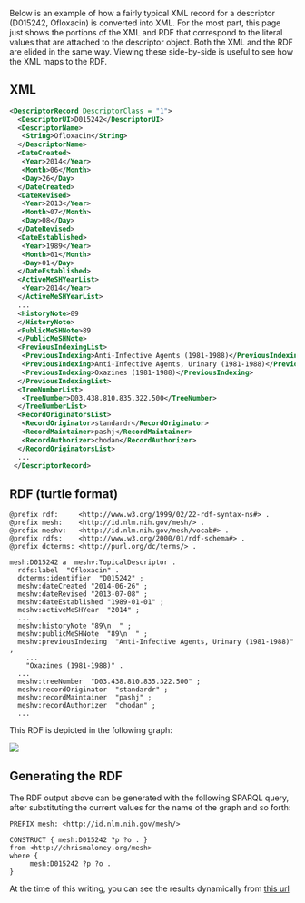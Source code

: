 Below is an example of how a fairly typical XML record for a descriptor (D015242, Ofloxacin) is converted into XML. For the most part, this page just shows the portions of the XML and RDF that correspond to the literal values that are attached to the descriptor object. Both the XML and the RDF are elided in the same way.  Viewing these side-by-side is useful to see how the XML maps to the RDF.

## XML

```xml
<DescriptorRecord DescriptorClass = "1">
  <DescriptorUI>D015242</DescriptorUI>
  <DescriptorName>
   <String>Ofloxacin</String>
  </DescriptorName>
  <DateCreated>
   <Year>2014</Year>
   <Month>06</Month>
   <Day>26</Day>
  </DateCreated>
  <DateRevised>
   <Year>2013</Year>
   <Month>07</Month>
   <Day>08</Day>
  </DateRevised>
  <DateEstablished>
   <Year>1989</Year>
   <Month>01</Month>
   <Day>01</Day>
  </DateEstablished>
  <ActiveMeSHYearList>
   <Year>2014</Year>
  </ActiveMeSHYearList>
  ...
  <HistoryNote>89
  </HistoryNote>
  <PublicMeSHNote>89
  </PublicMeSHNote>
  <PreviousIndexingList>
   <PreviousIndexing>Anti-Infective Agents (1981-1988)</PreviousIndexing>
   <PreviousIndexing>Anti-Infective Agents, Urinary (1981-1988)</PreviousIndexing>
   <PreviousIndexing>Oxazines (1981-1988)</PreviousIndexing>
  </PreviousIndexingList>
  <TreeNumberList>
   <TreeNumber>D03.438.810.835.322.500</TreeNumber>
  </TreeNumberList>
  <RecordOriginatorsList>
   <RecordOriginator>standardr</RecordOriginator>
   <RecordMaintainer>pashj</RecordMaintainer>
   <RecordAuthorizer>chodan</RecordAuthorizer>
  </RecordOriginatorsList>
  ...
 </DescriptorRecord>
```

## RDF (turtle format)

```
@prefix rdf:     <http://www.w3.org/1999/02/22-rdf-syntax-ns#> .
@prefix mesh:    <http://id.nlm.nih.gov/mesh/> .
@prefix meshv:   <http://id.nlm.nih.gov/mesh/vocab#> .
@prefix rdfs:    <http://www.w3.org/2000/01/rdf-schema#> .
@prefix dcterms: <http://purl.org/dc/terms/> .

mesh:D015242 a  meshv:TopicalDescriptor .
  rdfs:label  "Ofloxacin" .
  dcterms:identifier  "D015242" ;
  meshv:dateCreated "2014-06-26" ;
  meshv:dateRevised "2013-07-08" ;
  meshv:dateEstablished "1989-01-01" ;
  meshv:activeMeSHYear  "2014" ;
  ...
  meshv:historyNote "89\n  " ;
  meshv:publicMeSHNote  "89\n  " ;
  meshv:previousIndexing  "Anti-Infective Agents, Urinary (1981-1988)" ,
    ...
    "Oxazines (1981-1988)" .
  ...
  meshv:treeNumber  "D03.438.810.835.322.500" ;
  meshv:recordOriginator  "standardr" ;
  meshv:recordMaintainer  "pashj" ;
  meshv:recordAuthorizer  "chodan" ;
  ...
```

This RDF is depicted in the following graph:

![](https://github.com/HHS/mesh-rdf/blob/master/doc/BasicConversionLiterals.png)

## Generating the RDF

The RDF output above can be generated with the following SPARQL query, after substituting the current values for the name of the graph and so forth:

```sparql
PREFIX mesh: <http://id.nlm.nih.gov/mesh/>

CONSTRUCT { mesh:D015242 ?p ?o . }
from <http://chrismaloney.org/mesh>
where {
     mesh:D015242 ?p ?o .
}
```

At the time of this writing, you can see the results dynamically from [this
url](http://jatspan.org:8890/sparql?query=PREFIX%20mesh%3A%20%3Chttp%3A%2F%2Fid.nlm.nih.gov%2Fmesh%2F%3E%0A%0ACONSTRUCT%20%7B%20mesh%3AD015242%20%3Fp%20%3Fo%20.%20%7D%0Afrom%20%3Chttp%3A%2F%2Fchrismaloney.org%2Fmesh%3E%0Awhere%20%7B%0A%20%20%20%20%20mesh%3AD015242%20%3Fp%20%3Fo%20.%0A%7D%0A&format=TURTLE)